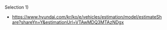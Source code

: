 

Selection 1)
- https://www.hyundai.com/kr/ko/e/vehicles/estimation/model/estimateShare?shareYn=Y&estimationUrl=VTAwMDQ3MTAzNDgx

